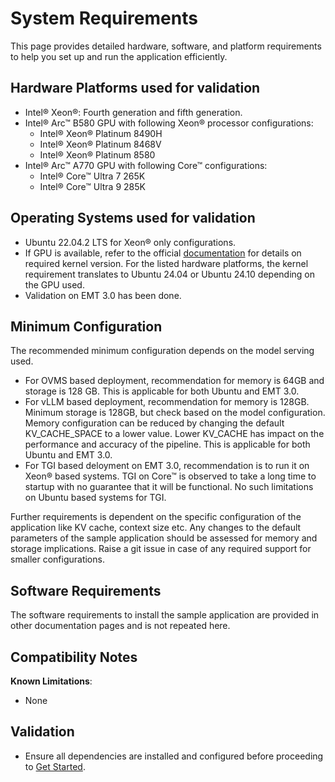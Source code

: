 # System Requirements
This page provides detailed hardware, software, and platform requirements to help you set up and run the application efficiently.


## Hardware Platforms used for validation
- Intel® Xeon®: Fourth generation and fifth generation.
- Intel® Arc&trade; B580 GPU with following Xeon® processor configurations:
    - Intel® Xeon® Platinum 8490H
    - Intel® Xeon® Platinum 8468V
    - Intel® Xeon® Platinum 8580
- Intel® Arc&trade; A770 GPU with following Core&trade; configurations:
    - Intel® Core&trade; Ultra 7 265K
    - Intel® Core&trade; Ultra 9 285K

## Operating Systems used for validation
- Ubuntu 22.04.2 LTS for Xeon® only configurations.
- If GPU is available, refer to the official [documentation](https://dgpu-docs.intel.com/devices/hardware-table.html) for details on required kernel version. For the listed hardware platforms, the kernel requirement translates to Ubuntu 24.04 or Ubuntu 24.10 depending on the GPU used.
- Validation on EMT 3.0 has been done. 

## Minimum Configuration
The recommended minimum configuration depends on the model serving used.
- For OVMS based deployment, recommendation for memory is 64GB and storage is 128 GB. This is applicable for both Ubuntu and EMT 3.0.
- For vLLM based deployment, recommendation for memory is 128GB. Minimum storage is 128GB, but check based on the model configuration. Memory configuration can be reduced by changing the default KV_CACHE_SPACE to a lower value. Lower KV_CACHE has impact on the performance and accuracy of the pipeline. This is applicable for both Ubuntu and EMT 3.0.
- For TGI based deloyment on EMT 3.0, recommendation is to run it on Xeon® based systems. TGI on Core&trade; is observed to take a long time to startup with no guarantee that it will be functional. No such limitations on Ubuntu based systems for TGI.

Further requirements is dependent on the specific configuration of the application like KV cache, context size etc. Any changes to the default parameters of the sample application should be assessed for memory and storage implications. Raise a git issue in case of any required support for smaller configurations.

## Software Requirements

The software requirements to install the sample application are provided in other documentation pages and is not repeated here.

## Compatibility Notes

**Known Limitations**:
- None


## Validation
- Ensure all dependencies are installed and configured before proceeding to [Get Started](./get-started.md).
